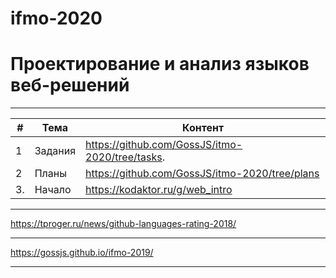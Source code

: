 # ifmo-2020
# Проектирование и анализ языков веб-решений

---

| #  | Тема  |  Контент |
|---|---|---|
| 1 | Задания |    https://github.com/GossJS/itmo-2020/tree/tasks. 
| 2 | Планы | https://github.com/GossJS/itmo-2020/tree/plans
| 3. | Начало |    https://kodaktor.ru/g/web_intro



---

https://tproger.ru/news/github-languages-rating-2018/

---

https://gossjs.github.io/ifmo-2019/

---
